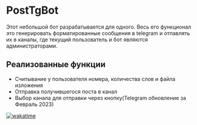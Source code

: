 # PostTgBot
Этот небольшой бот разрабатывается для одного. 
Весь его функционал это генерировать форматированные сообщения в telegram и отпавлять их в каналы, где текущий пользователь и бот являются администраторами.
## Реализованные функции
 - Считывание у пользователя номера, количества слов и файла изложения
 - Отправка получившегося поста в канал
 - Выбор канала для отправки через кнопку(Telegram обновление за Февраль 2023)
 

[![wakatime](https://wakatime.com/badge/user/7457252f-ddf9-4b15-a7c5-a3624588da26/project/1a66f9fe-4784-424b-83c0-90a3cd5230c6.svg)](https://wakatime.com/badge/user/7457252f-ddf9-4b15-a7c5-a3624588da26/project/1a66f9fe-4784-424b-83c0-90a3cd5230c6)
